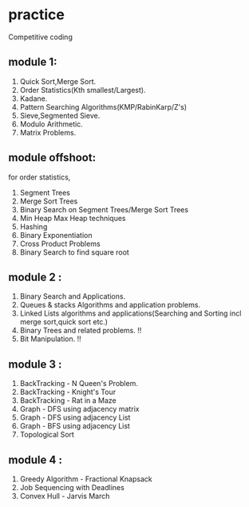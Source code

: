 # practice
Competitive coding 

## module 1:
1. Quick Sort,Merge Sort.  
2. Order Statistics(Kth smallest/Largest).  
3. Kadane.  
4. Pattern Searching Algorithms(KMP/RabinKarp/Z's)
6. Sieve,Segmented Sieve.  
7. Modulo Arithmetic.  
8. Matrix Problems.

## module offshoot:  
for order statistics,  
1. Segment Trees
2. Merge Sort Trees
3. Binary Search on Segment Trees/Merge Sort Trees
4. Min Heap Max Heap techniques 
5. Hashing
6. Binary Exponentiation
7. Cross Product Problems
8. Binary Search to find square root

## module 2 :
1. Binary Search and Applications.
2. Queues & stacks Algorithms and application problems.
3. Linked Lists algorithms and applications(Searching and Sorting incl merge sort,quick sort etc.)
4. Binary Trees and related problems. !!
6. Bit Manipulation. !!

## module 3 : 
1. BackTracking - N Queen's Problem.
2. BackTracking - Knight's Tour
3. BackTracking - Rat in a Maze
4. Graph - DFS using adjacency matrix
5. Graph - DFS using adjacency List
6. Graph - BFS using adjacency List
7. Topological Sort

## module 4 :
1. Greedy Algorithm - Fractional Knapsack
2. Job Sequencing with Deadlines
3. Convex Hull - Jarvis March